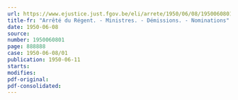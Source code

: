 ```yaml
---
url: https://www.ejustice.just.fgov.be/eli/arrete/1950/06/08/1950060801/justel
title-fr: "Arrêté du Régent. - Ministres. - Démissions. - Nominations"
date: 1950-06-08
source:
number: 1950060801
page: 888888
case: 1950-06-08/01
publication: 1950-06-11
starts:
modifies:
pdf-original:
pdf-consolidated:
---
```


